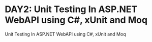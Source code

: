 # DAY2: Unit Testing In ASP.NET WebAPI using C#, xUnit and Moq

Unit Testing In ASP.NET WebAPI using C#, xUnit and Moq
